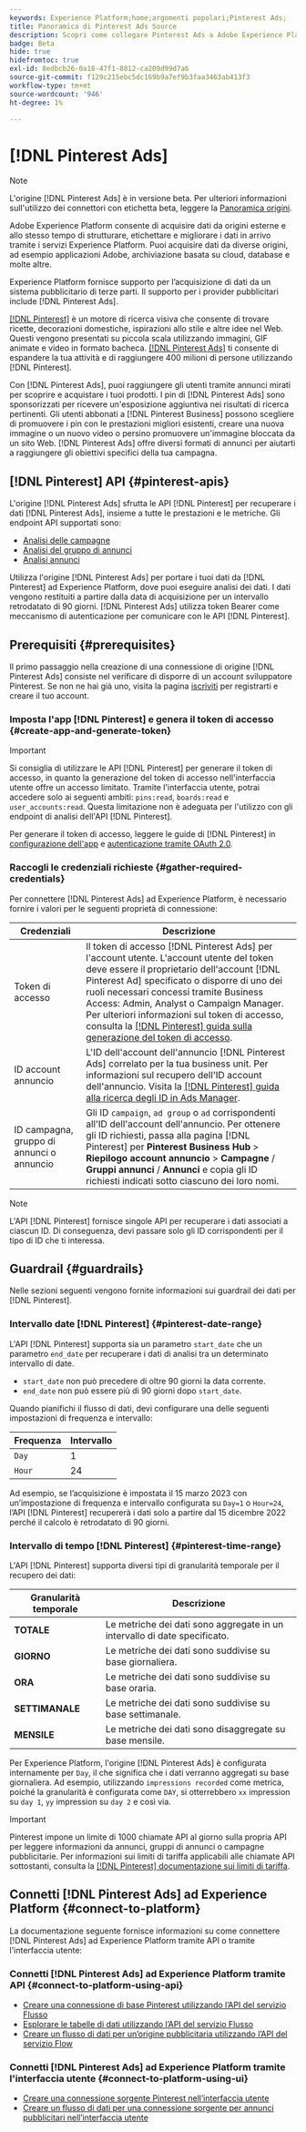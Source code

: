 ```yaml
---
keywords: Experience Platform;home;argomenti popolari;Pinterest Ads;
title: Panoramica di Pinterest Ads Source
description: Scopri come collegare Pinterest Ads a Adobe Experience Platform utilizzando le API o l’interfaccia utente.
badge: Beta
hide: true
hidefromtoc: true
exl-id: 8edbcb26-0a18-47f1-8012-ca209d99d7a6
source-git-commit: f129c215ebc5dc169b9a7ef9b3faa3463ab413f3
workflow-type: tm+mt
source-wordcount: '946'
ht-degree: 1%

---
```


# [!DNL Pinterest Ads]

>[!NOTE]
>
>L&#39;origine [!DNL Pinterest Ads] è in versione beta. Per ulteriori informazioni sull&#39;utilizzo dei connettori con etichetta beta, leggere la [Panoramica origini](../../home.md#terms-and-conditions).

Adobe Experience Platform consente di acquisire dati da origini esterne e allo stesso tempo di strutturare, etichettare e migliorare i dati in arrivo tramite i servizi Experience Platform. Puoi acquisire dati da diverse origini, ad esempio applicazioni Adobe, archiviazione basata su cloud, database e molte altre.

Experience Platform fornisce supporto per l’acquisizione di dati da un sistema pubblicitario di terze parti. Il supporto per i provider pubblicitari include [!DNL Pinterest Ads].

[[!DNL Pinterest]](https://www.pinterest.com) è un motore di ricerca visiva che consente di trovare ricette, decorazioni domestiche, ispirazioni allo stile e altre idee nel Web. Questi vengono presentati su piccola scala utilizzando immagini, GIF animate e video in formato bacheca. [[!DNL Pinterest Ads]](https://ads.pinterest.com/) ti consente di espandere la tua attività e di raggiungere 400 milioni di persone utilizzando [!DNL Pinterest].

Con [!DNL Pinterest Ads], puoi raggiungere gli utenti tramite annunci mirati per scoprire e acquistare i tuoi prodotti. I pin di [!DNL Pinterest Ads] sono sponsorizzati per ricevere un&#39;esposizione aggiuntiva nei risultati di ricerca pertinenti. Gli utenti abbonati a [!DNL Pinterest Business] possono scegliere di promuovere i pin con le prestazioni migliori esistenti, creare una nuova immagine o un nuovo video o persino promuovere un&#39;immagine bloccata da un sito Web. [!DNL Pinterest Ads] offre diversi formati di annunci per aiutarti a raggiungere gli obiettivi specifici della tua campagna.

## [!DNL Pinterest] API {#pinterest-apis}

L&#39;origine [!DNL Pinterest Ads] sfrutta le API [!DNL Pinterest] per recuperare i dati [!DNL Pinterest Ads], insieme a tutte le prestazioni e le metriche. Gli endpoint API supportati sono:

* [Analisi delle campagne](https://developers.pinterest.com/docs/api/v5/#operation/campaigns/analytics)
* [Analisi del gruppo di annunci](https://developers.pinterest.com/docs/api/v5/#operation/ad_groups/analytics)
* [Analisi annunci](https://developers.pinterest.com/docs/api/v5/#operation/ads/analytics)

Utilizza l&#39;origine [!DNL Pinterest Ads] per portare i tuoi dati da [!DNL Pinterest] ad Experience Platform, dove puoi eseguire analisi dei dati. I dati vengono restituiti a partire dalla data di acquisizione per un intervallo retrodatato di 90 giorni. [!DNL Pinterest Ads] utilizza token Bearer come meccanismo di autenticazione per comunicare con le API [!DNL Pinterest].

## Prerequisiti {#prerequisites}

Il primo passaggio nella creazione di una connessione di origine [!DNL Pinterest Ads] consiste nel verificare di disporre di un account sviluppatore Pinterest. Se non ne hai già uno, visita la pagina [iscriviti](https://www.pinterest.com/business/create/?next=https://developers.pinterest.com/account-setup/) per registrarti e creare il tuo account.

### Imposta l&#39;app [!DNL Pinterest] e genera il token di accesso {#create-app-and-generate-token}

>[!IMPORTANT]
>
>Si consiglia di utilizzare le API [!DNL Pinterest] per generare il token di accesso, in quanto la generazione del token di accesso nell&#39;interfaccia utente offre un accesso limitato. Tramite l&#39;interfaccia utente, potrai accedere solo ai seguenti ambiti: `pins:read`, `boards:read` e `user_accounts:read`. Questa limitazione non è adeguata per l&#39;utilizzo con gli endpoint di analisi dell&#39;API [!DNL Pinterest].

Per generare il token di accesso, leggere le guide di [!DNL Pinterest] in [configurazione dell&#39;app](https://developers.pinterest.com/docs/getting-started/set-up-app/) e [autenticazione tramite OAuth 2.0](https://developers.pinterest.com/docs/getting-started/authentication/).

### Raccogli le credenziali richieste {#gather-required-credentials}

Per connettere [!DNL Pinterest Ads] ad Experience Platform, è necessario fornire i valori per le seguenti proprietà di connessione:

| Credenziali | Descrizione |
| --- | --- |
| Token di accesso | Il token di accesso [!DNL Pinterest Ads] per l&#39;account utente. L&#39;account utente del token deve essere il proprietario dell&#39;account [!DNL Pinterest Ad] specificato o disporre di uno dei ruoli necessari concessi tramite Business Access: Admin, Analyst o Campaign Manager. Per ulteriori informazioni sul token di accesso, consulta la [[!DNL Pinterest] guida sulla generazione del token di accesso](https://developers.pinterest.com/docs/getting-started/set-up-app/). |
| ID account annuncio | L&#39;ID dell&#39;account dell&#39;annuncio [!DNL Pinterest Ads] correlato per la tua business unit. Per informazioni sul recupero dell&#39;ID account dell&#39;annuncio. Visita la [[!DNL Pinterest] guida alla ricerca degli ID in Ads Manager](https://help.pinterest.com/en/business/article/find-ids-in-ads-manager). |
| ID campagna, gruppo di annunci o annuncio | Gli ID `campaign`, `ad group` o `ad` corrispondenti all&#39;ID dell&#39;account dell&#39;annuncio. Per ottenere gli ID richiesti, passa alla pagina [!DNL Pinterest] per **Pinterest Business Hub** > **Riepilogo account annuncio** > **Campagne** / **Gruppi annunci** / **Annunci** e copia gli ID richiesti indicati sotto ciascuno dei loro nomi. |

>[!NOTE]
>
>L&#39;API [!DNL Pinterest] fornisce singole API per recuperare i dati associati a ciascun ID. Di conseguenza, devi passare solo gli ID corrispondenti per il tipo di ID che ti interessa.

## Guardrail {#guardrails}

Nelle sezioni seguenti vengono fornite informazioni sui guardrail dei dati per [!DNL Pinterest].

### Intervallo date [!DNL Pinterest] {#pinterest-date-range}

L&#39;API [!DNL Pinterest] supporta sia un parametro `start_date` che un parametro `end_date` per recuperare i dati di analisi tra un determinato intervallo di date.

* `start_date` non può precedere di oltre 90 giorni la data corrente.
* `end_date` non può essere più di 90 giorni dopo `start_date`.

Quando pianifichi il flusso di dati, devi configurare una delle seguenti impostazioni di frequenza e intervallo:

| Frequenza | Intervallo |
| --- | --- |
| `Day` | 1 |
| `Hour` | 24 |

Ad esempio, se l’acquisizione è impostata il 15 marzo 2023 con un’impostazione di frequenza e intervallo configurata su `Day=1` o `Hour=24`, l’API [!DNL Pinterest] recupererà i dati solo a partire dal 15 dicembre 2022 perché il calcolo è retrodatato di 90 giorni.

### Intervallo di tempo [!DNL Pinterest] {#pinterest-time-range}

L&#39;API [!DNL Pinterest] supporta diversi tipi di granularità temporale per il recupero dei dati:

| Granularità temporale | Descrizione |
| --- | --- |
| **TOTALE** | Le metriche dei dati sono aggregate in un intervallo di date specificato. |
| **GIORNO** | Le metriche dei dati sono suddivise su base giornaliera. |
| **ORA** | Le metriche dei dati sono suddivise su base oraria. |
| **SETTIMANALE** | Le metriche dei dati sono suddivise su base settimanale. |
| **MENSILE** | Le metriche dei dati sono disaggregate su base mensile. |

Per Experience Platform, l&#39;origine [!DNL Pinterest Ads] è configurata internamente per `Day`, il che significa che i dati verranno aggregati su base giornaliera. Ad esempio, utilizzando `impressions recorded` come metrica, poiché la granularità è configurata come `DAY`, si otterrebbero `xx` impression su `day 1`, `yy` impression su `day 2` e così via.

>[!IMPORTANT]
>
>Pinterest impone un limite di 1000 chiamate API al giorno sulla propria API per leggere informazioni da annunci, gruppi di annunci o campagne pubblicitarie. Per informazioni sui limiti di tariffa applicabili alle chiamate API sottostanti, consulta la [[!DNL Pinterest] documentazione sui limiti di tariffa](https://developers.pinterest.com/docs/reference/ratelimits/).

## Connetti [!DNL Pinterest Ads] ad Experience Platform {#connect-to-platform}

La documentazione seguente fornisce informazioni su come connettere [!DNL Pinterest Ads] ad Experience Platform tramite API o tramite l&#39;interfaccia utente:

### Connetti [!DNL Pinterest Ads] ad Experience Platform tramite API {#connect-to-platform-using-api}

* [Creare una connessione di base Pinterest utilizzando l’API del servizio Flusso](../../tutorials/api/create/advertising/pinterest-ads.md)
* [Esplorare le tabelle di dati utilizzando l’API del servizio Flusso](../../tutorials/api/explore/tabular.md)
* [Creare un flusso di dati per un’origine pubblicitaria utilizzando l’API del servizio Flow](../../tutorials/api/collect/advertising.md)

### Connetti [!DNL Pinterest Ads] ad Experience Platform tramite l&#39;interfaccia utente {#connect-to-platform-using-ui}

* [Creare una connessione sorgente Pinterest nell’interfaccia utente](../../tutorials/ui/create/advertising/pinterest-ads.md)
* [Creare un flusso di dati per una connessione sorgente per annunci pubblicitari nell’interfaccia utente](../../tutorials/ui/dataflow/advertising.md)
